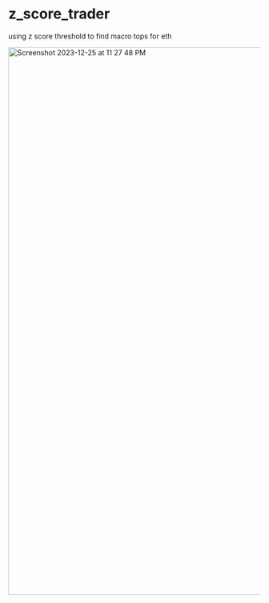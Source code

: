 # z_score_trader
using z score threshold to find macro tops for eth


<img width="1094" alt="Screenshot 2023-12-25 at 11 27 48 PM" src="https://github.com/spinGreekGod/z_score_trader/assets/49564726/b2f82538-d27b-4124-a972-ed64c170fa2f">
